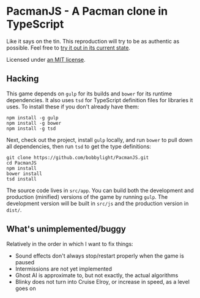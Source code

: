 PacmanJS - A Pacman clone in TypeScript
=======================================
Like it says on the tin.  This reproduction will try to be as authentic as
possible.  Feel free to [try it out in its current state](http://bobbylight.github.io/PacmanJS/).

Licensed under [an MIT license](LICENSE.txt).

## Hacking
This game depends on `gulp` for its builds and `bower` for its runtime dependencies.  It also uses `tsd`
for TypeScript definition files for libraries it uses. To install these if you don't already have them:

```shell
npm install -g gulp
npm install -g bower
npm install -g tsd
```

Next, check out the project, install `gulp` locally, and run `bower` to pull
down all dependencies, then run `tsd` to get the type definitions:

```shell
git clone https://github.com/bobbylight/PacmanJS.git
cd PacmanJS
npm install
bower install
tsd install
```

The source code lives in `src/app`.  You can build both the development and
production (minified) versions of the game by running `gulp`.  The development
version will be built in `src/js` and the production version in `dist/`.

## What's unimplemented/buggy

Relatively in the order in which I want to fix things:

* Sound effects don't always stop/restart properly when the game is paused
* Intermissions are not yet implemented
* Ghost AI is approximate to, but not exactly, the actual algorithms
* Blinky does not turn into Cruise Elroy, or increase in speed, as a level
  goes on
